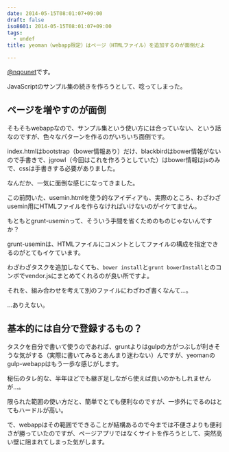 ```yaml
---
date: 2014-05-15T08:01:07+09:00
draft: false
iso8601: 2014-05-15T08:01:07+09:00
tags:
  - undef
title: yeoman（webapp限定）はページ（HTMLファイル）を追加するのが面倒だよ

---
```


<p><a href="https://twitter.com/nqounet">@nqounet</a>です。</p>

<p>JavaScriptのサンプル集の続きを作ろうとして、唸ってしまった。</p>



<h2>ページを増やすのが面倒</h2>

<p>そもそもwebappなので、サンプル集という使い方には合っていない、という話なのですが、色々なパターンを作るのがいちいち面倒です。</p>

<p>index.htmlはbootstrap（bower情報あり）だけ、blackbirdはbower情報がないので手書きで、jgrowl（今回はこれを作ろうとしていた）はbower情報はjsのみで、cssは手書きする必要がありました。</p>

<p>なんだか、一気に面倒な感じになってきました。</p>

<p>この前閃いた、usemin.htmlを使う的なアイディアも、実際のところ、わざわざusemin用にHTMLファイルを作らなければいけないのがイケてません。</p>

<p>もともとgrunt-useminって、そういう手間を省くためのものじゃないんですか？</p>

<p>grunt-useminは、HTMLファイルにコメントとしてファイルの構成を指定できるのがとてもイケています。</p>

<p>わざわざタスクを追加しなくても、<code>bower install</code>と<code>grunt bowerInstall</code>とのコンボでvendor.jsにまとめてくれるのが良い所ですよ。</p>

<p>それを、組み合わせを考えて別のファイルにわざわざ書くなんて…。</p>

<p>…ありえない。</p>

<h2>基本的には自分で登録するもの？</h2>

<p>タスクを自分で書いて使うのであれば、gruntよりはgulpの方がつぶしが利きそうな気がする（実際に書いてみるとあんまり迷わない）んですが、yeomanのgulp-webappはもう一歩な感じがします。</p>

<p>秘伝のタレ的な、半年ほどでも継ぎ足しながら使えば良いのかもしれませんが…。</p>

<p>限られた範囲の使い方だと、簡単でとても便利なのですが、一歩外にでるのはとてもハードルが高い。</p>

<p>で、webappはその範囲でできることが結構あるので今までは不便さよりも便利さが勝っていたのですが、ページアプリではなくサイトを作ろうとして、突然高い壁に阻まれてしまった気がします。</p>
    	